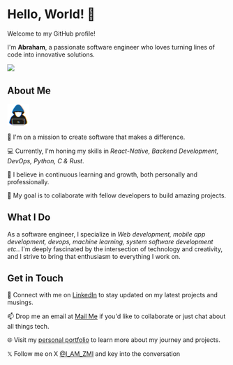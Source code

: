   <h1>Hello, World! 👋</h1>
  <p>Welcome to my GitHub profile!</p>
  <p>I'm <strong>Abraham</strong>, a passionate software engineer who loves turning lines of code into innovative solutions.</p>

  ![](https://img.freepik.com/premium-photo/3d-guy-sitting-laptop-generative-ai_384720-2624.jpg?w=826)
  
  <h2>About Me</h2> <picture><img src = "https://github.com/0xAbdulKhalid/0xAbdulKhalid/raw/main/assets/mdImages/about_me.gif" width = 50px></picture>
  <p>🚀 I'm on a mission to create software that makes a difference.</p>
  <p>💻 Currently, I'm honing my skills in <em>React-Native, Backend Development, DevOps, Python, C & Rust</em>.</p>
  <p>🌱 I believe in continuous learning and growth, both personally and professionally.</p>
  <p>🎯 My goal is to collaborate with fellow developers to build amazing projects.</p>

  <h2>What I Do</h2>
  <p>As a software engineer, I specialize in <em>Web development, mobile app development, devops, machine learning, system software development etc.</em>. 
    I'm deeply fascinated by the intersection of technology and creativity, and I strive to bring that enthusiasm to everything I work on.</p>

  <h2>Get in Touch</h2>
  <p>🔗 Connect with me on <a href="https://www.linkedin.com/in/abraham-paul-16317a235">LinkedIn</a> to stay updated on my latest projects and musings.</p>
  <p>📫 Drop me an email at <a href="mailto:codexapp44@gmail.com">Mail Me</a> if you'd like to collaborate or just chat about all things tech.</p>
  <p>🌐 Visit my <a href="https://www.zygnix.com.ng/portfolio">personal portfolio</a> to learn more about my journey and projects.</p>
  <p>𝕏  Follow me on X <a href="https://twitter.com/i_am_zmi" target="blank">@I_AM_ZMI</a> and key into the conversation</p>

